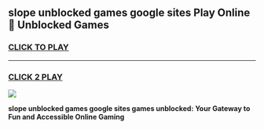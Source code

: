 
## slope unblocked games google sites Play Online 👋 Unblocked Games
<h3>
<a href="https://premium.freeplayer.one?title=slope_unblocked_games_google_sites&ref=19F">CLICK TO PLAY</a></h3>
<hr>

<h3>
<a href="https://premium.freeplayer.one?title=slope_unblocked_games_google_sites&ref=19F">CLICK 2 PLAY</a>
  
</h3>

<a href="https://premium.freeplayer.one?title=slope_unblocked_games_google_sites&ref=19F"><img src="https://clearcache.store/games.png"></a>


**slope unblocked games google sites games unblocked: Your Gateway to Fun and Accessible Online Gaming**
